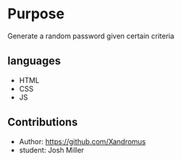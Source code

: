 # Purpose

Generate a random password given certain criteria

## languages

* HTML
* CSS
* JS

## Contributions

* Author: https://github.com/Xandromus
* student: Josh Miller
